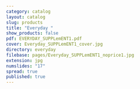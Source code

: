 ```yaml
---
category: catalog
layout: catalog
slug: products
title: "Everyday "
show_products: false
pdf: EVERYDAY_SUPPLemENT1.pdf
cover: Everyday_SUPPLemENT1_cover.jpg
directory: everyday
filebase: pages/Everyday_SUPPLemENT1_noprice1.jpg
extension: jpg
numslides: "17"
spread: true
published: true
---
```


